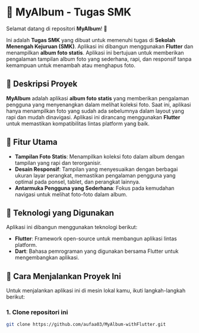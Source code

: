 # 📸 **MyAlbum** - Tugas SMK

Selamat datang di repositori **MyAlbum**! 🎉

Ini adalah **Tugas SMK** yang dibuat untuk memenuhi tugas di **Sekolah Menengah Kejuruan (SMK)**. Aplikasi ini dibangun menggunakan **Flutter** dan menampilkan **album foto statis**. Aplikasi ini bertujuan untuk memberikan pengalaman tampilan album foto yang sederhana, rapi, dan responsif tanpa kemampuan untuk menambah atau menghapus foto.

## 📝 **Deskripsi Proyek**

**MyAlbum** adalah aplikasi **album foto statis** yang memberikan pengalaman pengguna yang menyenangkan dalam melihat koleksi foto. Saat ini, aplikasi hanya menampilkan foto yang sudah ada sebelumnya dalam layout yang rapi dan mudah dinavigasi. Aplikasi ini dirancang menggunakan **Flutter** untuk memastikan kompatibilitas lintas platform yang baik.

## 🌟 **Fitur Utama**

- **Tampilan Foto Statis**: Menampilkan koleksi foto dalam album dengan tampilan yang rapi dan terorganisir.
- **Desain Responsif**: Tampilan yang menyesuaikan dengan berbagai ukuran layar perangkat, memastikan pengalaman pengguna yang optimal pada ponsel, tablet, dan perangkat lainnya.
- **Antarmuka Pengguna yang Sederhana**: Fokus pada kemudahan navigasi untuk melihat foto-foto dalam album.

## 🔧 **Teknologi yang Digunakan**

Aplikasi ini dibangun menggunakan teknologi berikut:
- **Flutter**: Framework open-source untuk membangun aplikasi lintas platform.
- **Dart**: Bahasa pemrograman yang digunakan bersama Flutter untuk mengembangkan aplikasi.

## 🚀 **Cara Menjalankan Proyek Ini**

Untuk menjalankan aplikasi ini di mesin lokal kamu, ikuti langkah-langkah berikut:

### 1. Clone repositori ini
```bash
git clone https://github.com/aufaa03/MyAlbum-withFlutter.git
